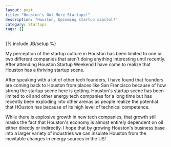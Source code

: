 ```yaml
---
layout: post
title: "Houston's Got More Startups!"
description: "Houston, Upcoming startup capitol?"
category: Startups
tags: []
---
```

{% include JB/setup %}

My perception of the startup culture in Houston has been limited to one or two different companies that aren't doing anything interesting until recently.  After attending Houston Startup Weekend I have come to realize that Houston has a thriving startup scene.

After speaking with a lot of other tech founders, I have found that founders are coming back to Houston from places like San Francisco because of how strong the startup scene here is getting.  Houston's startup scene has been limited to oil and other energy tech companies for a long time but has recently been exploding into other arenas as people realize the potential that HOuston has because of its high level of technical competence.

While there is explosive growth in new tech companies, that growth still masks the fact that Houston's economy is almost entirely dependent on oil either directly or indirectly.  I hope that by growing Houston's business base into a larger variety of industries we can insulate Houston from the inevitable changes in energy sources in the US!